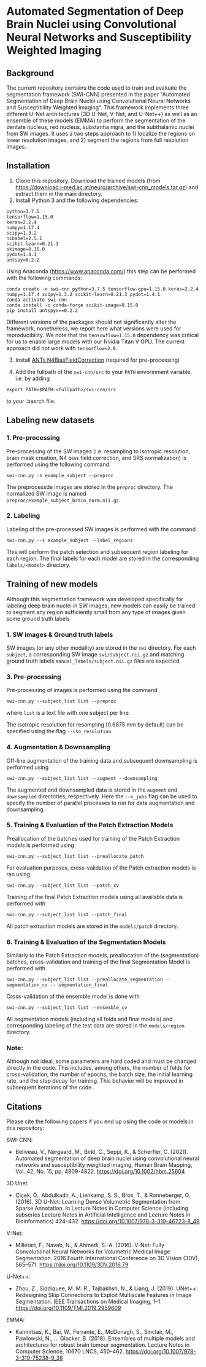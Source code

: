 # Automated Segmentation of Deep Brain Nuclei using Convolutional Neural Networks and Susceptibility Weighted Imaging

## Background
The current repository contains the code used to train and evaluate the segmentation framework (SWI-CNN) presented in the paper "Automated Segmentation of Deep Brain Nuclei using Convolutional Neural Networks and Susceptibility Weighted Imaging". This framework implements three different U-Net architectures (3D U-Net, V-Net, and U-Net++) as well as an ensemble of these models (EMMA) to perform the segmentation of the dentate nucleus, red nucleus, substantia nigra, and the subthalamic nuclei from SW images. It uses a two steps approach to 1) localize the regions on lower resolution images, and 2) segment the regions from full resolution images.

## Installation
1. Clone this repository. Download the trained models (from https://download.i-med.ac.at/neuro/archive/swi-cnn_models.tar.gz) and extract them in the main directory.
2.  Install Python 3 and the following dependencies:
```
python=3.7.5
tensorflow=1.15.0
keras=2.2.4
numpy=1.17.4
scipy=1.3.2
nibabel=2.5.1
scikit-learn=0.21.3
skimage=0.15.0
pydot=1.4.1
antspy=0.2.2
```
Using Anaconda (https://www.anaconda.com/) this step can be performed with the following commands:

```
conda create -n swi-cnn python=3.7.5 tensorflow-gpu=1.15.0 keras=2.2.4 numpy=1.17.4 scipy=1.3.2 scikit-learn=0.21.3 pydot=1.4.1
conda activate swi-cnn
conda install -c conda-forge scikit-image=0.15.0
pip install antspyx==0.2.2
```

Different versions of the packages should not significantly alter the framework, nonetheless, we report here what versions were used for reproducibility. We note that the ```tensowflow=1.15.0``` dependency was critical for us to enable large models with our Nvidia Titan V GPU. The current approach did not work with ```tensorflow=2.0```.

3.  Install [ANTs N4BiasFieldCorrection](https://github.com/stnava/ANTs/releases) (required for pre-processing)

4. Add the fullpath of the ```swi-cnn/src```  to your ```PATH``` envorinment variable, i.e. by adding
```
export PATH=$PATH:<fullpath>/swi-cnn/src
```
to your .basrch file.

## Labeling new datasets

### 1. Pre-processing

Pre-processing of the SW images (i.e. resampling to isotropic resolution, brain mask creation, N4 bias field correction, and SRS normalization) is performed using the following command:
```
swi-cnn.py -s example_subject --preproc
```
The preprocessde images are stored in the ```preproc``` directory. The normalized SW image is named ```preproc/example_subject_brain_norm.nii.gz```.

### 2. Labeling
Labeling of the pre-processed SW images is performed with the command
```
swi-cnn.py --s example_subject --label_regions
```
This will perform the patch selection and subsequent region labeling for each region. The final labels for each model are stored in the corresponding ```labels/<model>``` directory.

## Training of new models

Although this segmentation framework was developed specifically for labeling deep brain nuclei in SW images, new models can easily be trained to segment any region sufficiently small from any type of images given some ground truth labels

### 1. SW images & Ground truth labels

SW images (or any other modality) are stored in the ```swi``` directory. For each ```subject```, a corresponding SW image ```swi/subject.nii.gz``` and matching ground truth labels ```manual_labels/subject.nii.gz``` files are expected.

### 3. Pre-processing
Pre-processing of images is performed using the command
```
swi-cnn.py --subject_list list --preproc
```
where ```list``` is a text file with one subject per line.

The isotropic resolution for resampling (0.6875 mm by default) can be specified using the flag ```--iso_resolution```.

### 4. Augmentation & Downsampling

Off-line augmentation of the training data and subsequent downsampling is performed using
```
swi-cnn.py --subject_list list --augment --downsampling
```
The augmented and downsampled data is stored in the ```augment``` and ```downsampled``` directories, respectively. Here the ```--n_jobs``` flag can be used to specify the number of parallel processes to run for data augmentation and downsampling.

### 5. Training & Evaluation of the Patch Extraction Models

Preallocation of the batches used for training of the Patch Extraction models is performed using
```
swi-cnn.py --subject_list list --preallocate_patch
```
For evaluation purposes, cross-validation of the Patch extraction models is ran using
```
swi-cnn.py --subject_list list --patch_cv
```
Training of the final Patch Extraction models using all available data is performed with
```
swi-cnn.py --subject_list list --patch_final
```
All patch extraction models are stored in the ```models/patch``` directory.

### 6. Training & Evaluation of the Segmentation Models

Similarly to the Patch Extraction models, preallocation of the (segmentation) batches, cross-validation and training of the final Segmentation Model is performed with
```
swi-cnn.py --subject_list list --preallocate_segmentation --segmentation_cv -- segmentation_final
```
Cross-validation of the ensemble model is done with
```
swi-cnn.py --subject_list list --ensemble_cv
```
All segmentation models (including all folds and final models) and corresponding labeling of the test data are stored in the ```models/region``` directory.

### Note:
Although not ideal, some parameters are hard coded and must be changed directly in the code. This includes, among others, the number of folds for cross-validation, the number of epochs, the batch size, the initial learning rate, and the step decay for training. This behavior will be improved in subsequent iterations of the code.

## Citations

Please cite the following papers if you end up using the code or models in this repository:

SWI-CNN:
* Beliveau, V., Nørgaard, M., Birkl, C., Seppi, K., & Scherfler, C. (2021). Automated segmentation of deep brain nuclei using convolutional neural networks and susceptibility weighted imaging, Human Brain Mapping, Vol. 42, No. 15, pp. 4809-4822. https://doi.org/10.1002/hbm.25604

3D Unet:
* Çiçek, Ö., Abdulkadir, A., Lienkamp, S. S., Brox, T., & Ronneberger, O. (2016). 3D U-Net: Learning Dense Volumetric Segmentation from Sparse Annotation. In Lecture Notes in Computer Science (including subseries Lecture Notes in Artificial Intelligence and Lecture Notes in Bioinformatics) 424–432. https://doi.org/10.1007/978-3-319-46723-8_49

V-Net:
* Milletari, F., Navab, N., & Ahmadi, S.-A. (2016). V-Net: Fully Convolutional Neural Networks for Volumetric Medical Image Segmentation. 2016 Fourth International Conference on 3D Vision (3DV), 565–571. https://doi.org/10.1109/3DV.2016.79

U-Net++:
 * Zhou, Z., Siddiquee, M. M. R., Tajbakhsh, N., & Liang, J. (2019). UNet++: Redesigning Skip Connections to Exploit Multiscale Features in Image Segmentation. IEEE Transactions on Medical Imaging, 1–1. https://doi.org/10.1109/TMI.2019.2959609

EMMA:
* Kamnitsas, K., Bai, W., Ferrante, E., McDonagh, S., Sinclair, M., Pawlowski, N., … Glocker, B. (2018). Ensembles of multiple models and architectures for robust brain tumour segmentation. Lecture Notes in Computer Science, 10670 LNCS, 450–462. https://doi.org/10.1007/978-3-319-75238-9_38
